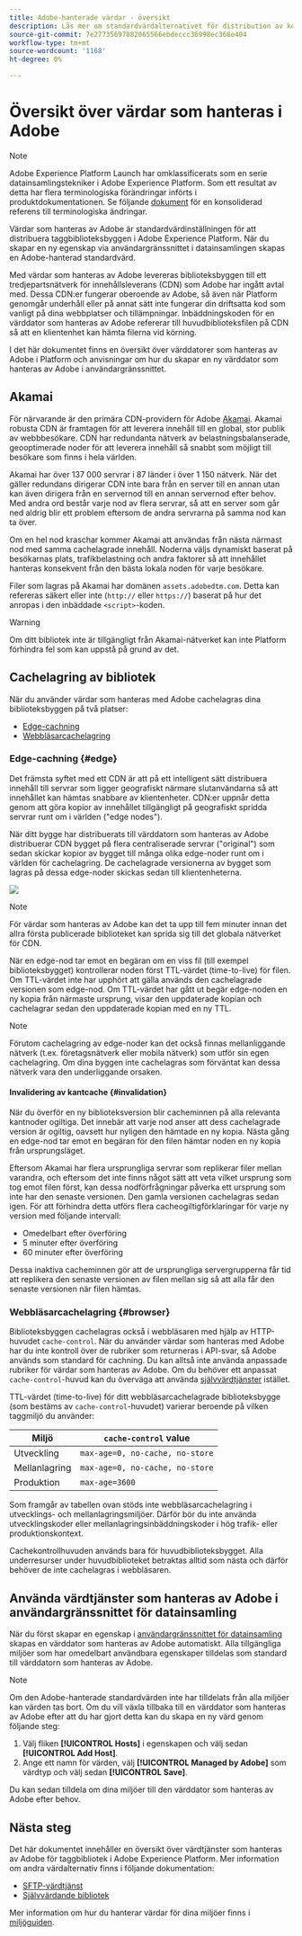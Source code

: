 ```yaml
---
title: Adobe-hanterade värdar - översikt
description: Läs mer om standardvärdalternativet för distribution av kodbiblioteksbyggen i Adobe Experience Platform.
source-git-commit: 7e27735697882065566ebdeccc36998ec368e404
workflow-type: tm+mt
source-wordcount: '1168'
ht-degree: 0%

---
```


# Översikt över värdar som hanteras i Adobe

>[!NOTE]
>
>Adobe Experience Platform Launch har omklassificerats som en serie datainsamlingstekniker i Adobe Experience Platform. Som ett resultat av detta har flera terminologiska förändringar införts i produktdokumentationen. Se följande [dokument](../../../term-updates.md) för en konsoliderad referens till terminologiska ändringar.

Värdar som hanteras av Adobe är standardvärdinställningen för att distribuera taggbiblioteksbyggen i Adobe Experience Platform. När du skapar en ny egenskap via användargränssnittet i datainsamlingen skapas en Adobe-hanterad standardvärd.

Med värdar som hanteras av Adobe levereras biblioteksbyggen till ett tredjepartsnätverk för innehållsleverans (CDN) som Adobe har ingått avtal med. Dessa CDN:er fungerar oberoende av Adobe, så även när Platform genomgår underhåll eller på annat sätt inte fungerar din driftsatta kod som vanligt på dina webbplatser och tillämpningar. Inbäddningskoden för en värddator som hanteras av Adobe refererar till huvudbiblioteksfilen på CDN så att en klientenhet kan hämta filerna vid körning.

I det här dokumentet finns en översikt över värddatorer som hanteras av Adobe i Platform och anvisningar om hur du skapar en ny värddator som hanteras av Adobe i användargränssnittet.

## Akamai

För närvarande är den primära CDN-providern för Adobe [Akamai](https://www.akamai.com/). Akamai robusta CDN är framtagen för att leverera innehåll till en global, stor publik av webbbesökare. CDN har redundanta nätverk av belastningsbalanserade, geooptimerade noder för att leverera innehåll så snabbt som möjligt till besökare som finns i hela världen.

Akamai har över 137 000 servrar i 87 länder i över 1 150 nätverk. När det gäller redundans dirigerar CDN inte bara från en server till en annan utan kan även dirigera från en servernod till en annan servernod efter behov. Med andra ord består varje nod av flera servrar, så att en server som går ned aldrig blir ett problem eftersom de andra servrarna på samma nod kan ta över.

Om en hel nod kraschar kommer Akamai att användas från nästa närmast nod med samma cachelagrade innehåll. Noderna väljs dynamiskt baserat på besökarnas plats, trafikbelastning och andra faktorer så att innehållet hanteras konsekvent från den bästa lokala noden för varje besökare.

Filer som lagras på Akamai har domänen `assets.adobedtm.com`. Detta kan refereras säkert eller inte (`http://` eller `https://`) baserat på hur det anropas i den inbäddade `<script>`-koden.

>[!WARNING]
>
>Om ditt bibliotek inte är tillgängligt från Akamai-nätverket kan inte Platform förhindra fel som kan uppstå på grund av det.

## Cachelagring av bibliotek

När du använder värdar som hanteras med Adobe cachelagras dina biblioteksbyggen på två platser:

* [Edge-cachning](#edge)
* [Webbläsarcachelagring](#browser)

### Edge-cachning {#edge}

Det främsta syftet med ett CDN är att på ett intelligent sätt distribuera innehåll till servrar som ligger geografiskt närmare slutanvändarna så att innehållet kan hämtas snabbare av klientenheter. CDN:er uppnår detta genom att göra kopior av innehållet tillgängligt på geografiskt spridda servrar runt om i världen (&quot;edge nodes&quot;).

När ditt bygge har distribuerats till värddatorn som hanteras av Adobe distribuerar CDN bygget på flera centraliserade servrar (&quot;original&quot;) som sedan skickar kopior av bygget till många olika edge-noder runt om i världen för cachelagring. De cachelagrade versionerna av bygget som lagras på dessa edge-noder skickas sedan till klientenheterna.

![](../images/cdn-diagram.png)

>[!NOTE]
>
>För värdar som hanteras av Adobe kan det ta upp till fem minuter innan det allra första publicerade biblioteket kan sprida sig till det globala nätverket för CDN.

När en edge-nod tar emot en begäran om en viss fil (till exempel biblioteksbygget) kontrollerar noden först TTL-värdet (time-to-live) för filen. Om TTL-värdet inte har upphört att gälla används den cachelagrade versionen som edge-nod. Om TTL-värdet har gått ut begär edge-noden en ny kopia från närmaste ursprung, visar den uppdaterade kopian och cachelagrar sedan den uppdaterade kopian med en ny TTL.

>[!NOTE]
>
>Förutom cachelagring av edge-noder kan det också finnas mellanliggande nätverk (t.ex. företagsnätverk eller mobila nätverk) som utför sin egen cachelagring. Om dina byggen inte cachelagras som förväntat kan dessa nätverk vara den underliggande orsaken.

#### Invalidering av kantcache {#invalidation}

När du överför en ny biblioteksversion blir cacheminnen på alla relevanta kantnoder ogiltiga. Det innebär att varje nod anser att dess cachelagrade version är ogiltig, oavsett hur nyligen den hämtade en ny kopia. Nästa gång en edge-nod tar emot en begäran för den filen hämtar noden en ny kopia från ursprungsläget.

Eftersom Akamai har flera ursprungliga servrar som replikerar filer mellan varandra, och eftersom det inte finns något sätt att veta vilket ursprung som tog emot filen först, kan dessa nodförfrågningar påverka ett ursprung som inte har den senaste versionen. Den gamla versionen cachelagras sedan igen. För att förhindra detta utförs flera cacheogiltigförklaringar för varje ny version med följande intervall:

* Omedelbart efter överföring
* 5 minuter efter överföring
* 60 minuter efter överföring

Dessa inaktiva cacheminnen gör att de ursprungliga servergrupperna får tid att replikera den senaste versionen av filen mellan sig så att alla får den senaste versionen när filen hämtas.

### Webbläsarcachelagring {#browser}

Biblioteksbyggen cachelagras också i webbläsaren med hjälp av HTTP-huvudet `cache-control`. När du använder värdar som hanteras med Adobe har du inte kontroll över de rubriker som returneras i API-svar, så Adobe används som standard för cachning. Du kan alltså inte använda anpassade rubriker för värdar som hanteras av Adobe. Om du behöver ett anpassat `cache-control`-huvud kan du överväga att använda [självvärdtjänster](self-hosting-libraries.md) istället.

TTL-värdet (time-to-live) för ditt webbläsarcachelagrade biblioteksbygge (som bestäms av `cache-control`-huvudet) varierar beroende på vilken taggmiljö du använder:

| Miljö | `cache-control` value |
| --- | --- |
| Utveckling | `max-age=0, no-cache, no-store` |
| Mellanlagring | `max-age=0, no-cache, no-store` |
| Produktion | `max-age=3600` |

Som framgår av tabellen ovan stöds inte webbläsarcachelagring i utvecklings- och mellanlagringsmiljöer. Därför bör du inte använda utvecklingskoder eller mellanlagringsinbäddningskoder i hög trafik- eller produktionskontext.

Cachekontrollhuvuden används bara för huvudbiblioteksbygget. Alla underresurser under huvudbiblioteket betraktas alltid som nästa och därför behöver de inte cachelagras i webbläsaren.

## Använda värdtjänster som hanteras av Adobe i användargränssnittet för datainsamling

När du först skapar en egenskap i [användargränssnittet för datainsamling](https://experience.adobe.com/#/data-collection/) skapas en värddator som hanteras av Adobe automatiskt. Alla tillgängliga miljöer som har omedelbart användbara egenskaper tilldelas som standard till värddatorn som hanteras av Adobe.

>[!NOTE]
>
>Om den Adobe-hanterade standardvärden inte har tilldelats från alla miljöer kan värden tas bort. Om du vill växla tillbaka till en värddator som hanteras av Adobe efter att du har gjort detta kan du skapa en ny värd genom följande steg:
>
>1. Välj fliken **[!UICONTROL Hosts]** i egenskapen och välj sedan **[!UICONTROL Add Host]**.
>1. Ange ett namn för värden, välj **[!UICONTROL Managed by Adobe]** som värdtyp och välj sedan **[!UICONTROL Save]**.

>
>
Du kan sedan tilldela om dina miljöer till den värddator som hanteras av Adobe efter behov.

## Nästa steg

Det här dokumentet innehåller en översikt över värdtjänster som hanteras av Adobe för taggbibliotek i Adobe Experience Platform. Mer information om andra värdalternativ finns i följande dokumentation:

* [SFTP-värdtjänst](./sftp-host.md)
* [Självvärdande bibliotek](./self-hosting-libraries.md)

Mer information om hur du hanterar värdar för dina miljöer finns i [miljöguiden](../environments.md).
